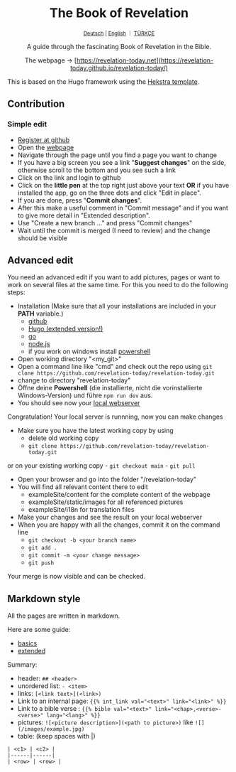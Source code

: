 <div align="center">
  <h1 align="center">The Book of Revelation</h1>
  <sup align="center"><a href="README.de.md">Deutsch</a> | <a href="README.md">English</a> ｜ <a href="README.tr.md">TÜRKÇE</a></sup>
  <p align="center">A guide through the fascinating Book of Revelation in the Bible.</p>

The webpage → [https://revelation-today.net](https://revelation-today.github.io/revelation-today/)
</div>

This is based on the Hugo framework using the [Hekstra template](https://imfing.github.io/hextra/).

## Contribution

### Simple edit

- [Register at github](https://github.com/signup?ref_cta=Sign+up&ref_loc=header+logged+out&ref_page=%2F&source=header-home)
- Open the [webpage](https://revelation-today.github.io/revelation-today/)
- Navigate through the page until you find a page you want to change
- If you have a big screen you see a link "**Suggest changes**" on the side, otherwise scroll to the bottom and you see such a link
- Click on the link and login to github
- Click on the **little pen** at the top right just above your text **OR** if you have installed the app, go on the three dots and click "Edit in place".
- If you are done, press "**Commit changes**".
- After this make a useful comment in "Commit message" and if you want to give more detail in "Extended description". 
- Use "Create a new branch ..." and press "Commit changes"
- Wait until the commit is merged (I need to review) and the change should be visible

## Advanced edit

You need an advanced edit if you want to add pictures, pages or want to work on several files at the same time. For this you need to do the following steps:
- Installation (Make sure that all your installations are included in your **PATH** variable.)
    - [github](https://git-scm.com/)
    - [Hugo (extended version!)](https://gohugo.io/installation/)
    - [go](https://go.dev/)
	- [node.js](https://nodejs.org/en/download/prebuilt-installer)
    - if you work on windows install [powershell](https://learn.microsoft.com/en-us/powershell/scripting/install/installing-powershell-on-windows?view=powershell-7.4)
- Open working directory "<my_git>" 
- Open a command line like "cmd" and check out the repo using `git clone https://github.com/revelation-today/revelation-today.git`
- change to directory "revelation-today"
- Öffne deine **Powershell** (die installierte, nicht die vorinstallierte Windows-Version) und führe `npm run dev` aus.
- You should see now your [local webserver](http://localhost:1313/)

Congratulation! Your local server is runnning, now you can make changes

- Make sure you have the latest working copy by using
    - delete old working copy
    - `git clone https://github.com/revelation-today/revelation-today.git`
    
or on your existing working copy
    - `git checkout main`
    - `git pull`
    
    
- Open your browser and go into the folder "<my-git>/revelation-today"
- You will find all relevant content there to edit
    - exampleSite/content for the complete content of the webpage
    - exampleSite/static/images for all referenced pictures
    - exampleSite/i18n for translation files
- Make your changes and see the result on your local webserver
- When you are happy with all the changes, commit it on the command line
    - `git checkout -b <your branch name>`
    - `git add .`
    - `git commit -m <your change message>`
    - `git push`
    
Your merge is now visible and can be checked.

## Markdown style

All the pages are written in markdown. 

Here are some guide:
- [basics](https://www.markdownguide.org/basic-syntax/)
- [extended](https://www.markdownguide.org/extended-syntax/)

Summary:
- header: `## <header>`
- unordered list: `- <item>`
- links: `[<link text>](<link>)`
- Link to an internal page: `{{% int_link val="<text>" link="<link>" %}}`
- Link to a bible verse : `{{% bible val="<text>" link="<chap>,<verse>-<verse>" lang="<lang>" %}}`
- pictures: `![<picture description>](<path to picture>)` like `![](/images/example.jpg)`
- table: (keep spaces with \|) 
```
| <c1> | <c2> |
|------|------|
| <row> | <row> |
```
